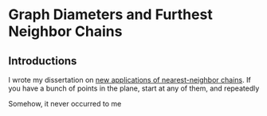 # Graph Diameters and Furthest Neighbor Chains

## Introductions

I wrote my dissertation on [new applications of nearest-neighbor chains](https://nilmamano.com/thesis/nilthesis.pdf).
If you have a bunch of points in the plane, start at any of them, and repeatedly 

Somehow, it never occurred to me 
